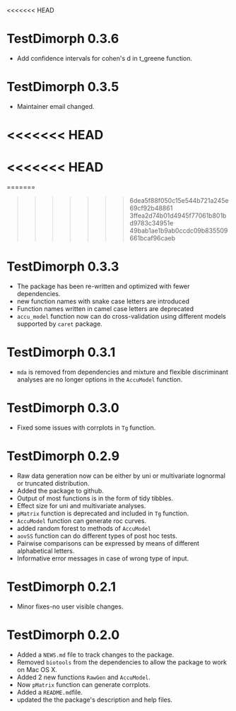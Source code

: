 <<<<<<< HEAD
# TestDimorph 0.3.6

* Add confidence intervals for cohen's d in t_greene function.

# TestDimorph 0.3.5

* Maintainer email changed.

<<<<<<< HEAD
=======
<<<<<<< HEAD
=======
=======
>>>>>>> 6dea5f88f050c15e544b721a245e69cf92b48861
>>>>>>> 3ffea2d74b01d4945f77061b801bd9783c34951e
>>>>>>> 49bab1ae1b9ab0ccdc09b835509661bcaf96caeb
# TestDimorph 0.3.3

* The package has been re-written and optimized with fewer dependencies.
* new function names with snake case letters are introduced
* Function names written in camel case letters are deprecated
* `accu_model` function now can do cross-validation using different models supported by `caret` package.

# TestDimorph 0.3.1

* `mda` is removed from dependencies and mixture and flexible discriminant analyses are no longer options in the `AccuModel` function.

# TestDimorph 0.3.0

* Fixed some issues with corrplots in `Tg` function.

# TestDimorph 0.2.9

* Raw data generation now can be either by uni or multivariate lognormal or truncated distribution.
* Added the package to github.
* Output of most functions is in the form of tidy tibbles.
* Effect size for uni and multivariate analyses.
* `pMatrix` function is deprecated and included in `Tg` function. 
* `AccuModel` function can generate roc curves.
* added random forest to methods of `AccuModel`
* `aovSS` function can do different types of post hoc tests.
* Pairwise comparisons can be expressed by means of different alphabetical letters.
* Informative error messages in case of wrong type of input.

# TestDimorph 0.2.1

* Minor fixes-no user visible changes.

# TestDimorph 0.2.0

* Added a `NEWS.md` file to track changes to the package.
* Removed `biotools` from the dependencies to allow the package to work on Mac OS X.
* Added 2 new functions `RawGen` and `AccuModel`.
* Now `pMatrix` function can generate corrplots.
* Added a `README.md`file.
* updated the the package's description and help files.

 
